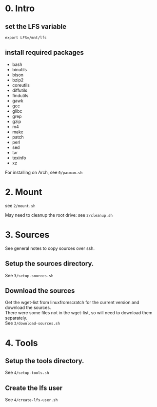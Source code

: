 # 0. Intro

## set the LFS variable
`export LFS=/mnt/lfs`

## install required packages

- bash
- binutils
- bison
- bzip2
- coreutils
- diffutils
- findutils
- gawk
- gcc
- glibc
- grep
- gzip
- m4
- make
- patch
- perl
- sed
- tar
- texinfo
- xz

For installing on Arch, see `0/pacman.sh`

# 2. Mount

see `2/mount.sh`

May need to cleanup the root drive: see `2/cleanup.sh`

# 3. Sources

See general notes to copy sources over ssh.

## Setup the sources directory.
See `3/setup-sources.sh`

## Download the sources
Get the wget-list from linuxfromscratch for the current version and download the sources.  
There were some files not in the wget-list, so will need to download them separately.  
See `3/download-sources.sh`

# 4. Tools

## Setup the tools directory.
See `4/setup-tools.sh`

## Create the lfs user
See `4/create-lfs-user.sh`
